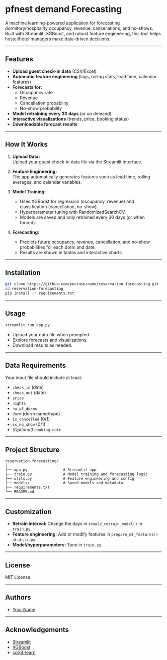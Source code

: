 # pfnest demand Forecasting

A machine learning-powered application for forecasting dormitory/hospitality occupancy, revenue, cancellations, and no-shows. Built with Streamlit, XGBoost, and robust feature engineering, this tool helps hostel/hotel managers make data-driven decisions.

---

## Features

- **Upload guest check-in data** (CSV/Excel)
- **Automatic feature engineering** (lags, rolling stats, lead time, calendar features)
- **Forecasts for:**
  - Occupancy rate
  - Revenue
  - Cancellation probability
  - No-show probability
- **Model retraining every 30 days** (or on demand)
- **Interactive visualizations** (trends, price, booking status)
- **Downloadable forecast results**

---

## How It Works

1. **Upload Data:**  
   Upload your guest check-in data file via the Streamlit interface.

2. **Feature Engineering:**  
   The app automatically generates features such as lead time, rolling averages, and calendar variables.

3. **Model Training:**

   - Uses XGBoost for regression (occupancy, revenue) and classification (cancellation, no-show).
   - Hyperparameter tuning with RandomizedSearchCV.
   - Models are saved and only retrained every 30 days (or when forced).

4. **Forecasting:**
   - Predicts future occupancy, revenue, cancellation, and no-show probabilities for each dorm and date.
   - Results are shown in tables and interactive charts.

---

## Installation

```bash
git clone https://github.com/yourusername/reservation-forecasting.git
cd reservation-forecasting
pip install -r requirements.txt
```

---

## Usage

```bash
streamlit run app.py
```

- Upload your data file when prompted.
- Explore forecasts and visualizations.
- Download results as needed.

---

## Data Requirements

Your input file should include at least:

- `check_in` (date)
- `check_out` (date)
- `price`
- `nights`
- `no_of_dorms`
- `dorm` (dorm name/type)
- `is_cancelled` (0/1)
- `is_no_show` (0/1)
- _(Optional)_ `booking_date`

---

## Project Structure

```
reservation-forecasting/
│
├── app.py                # Streamlit app
├── train.py              # Model training and forecasting logic
├── utils.py              # Feature engineering and config
├── models/               # Saved models and metadata
├── requirements.txt
└── README.md
```

---

## Customization

- **Retrain interval:** Change the days in `should_retrain_model()` in `train.py`.
- **Feature engineering:** Add or modify features in `prepare_ml_features()` in `utils.py`.
- **Model/hyperparameters:** Tune in `train.py`.

---

## License

MIT License

---

## Authors

- [Your Name](https://github.com/yourusername)

---

## Acknowledgements

- [Streamlit](https://streamlit.io/)
- [XGBoost](https://xgboost.ai/)
- [scikit-learn](https://scikit-learn.org/)
